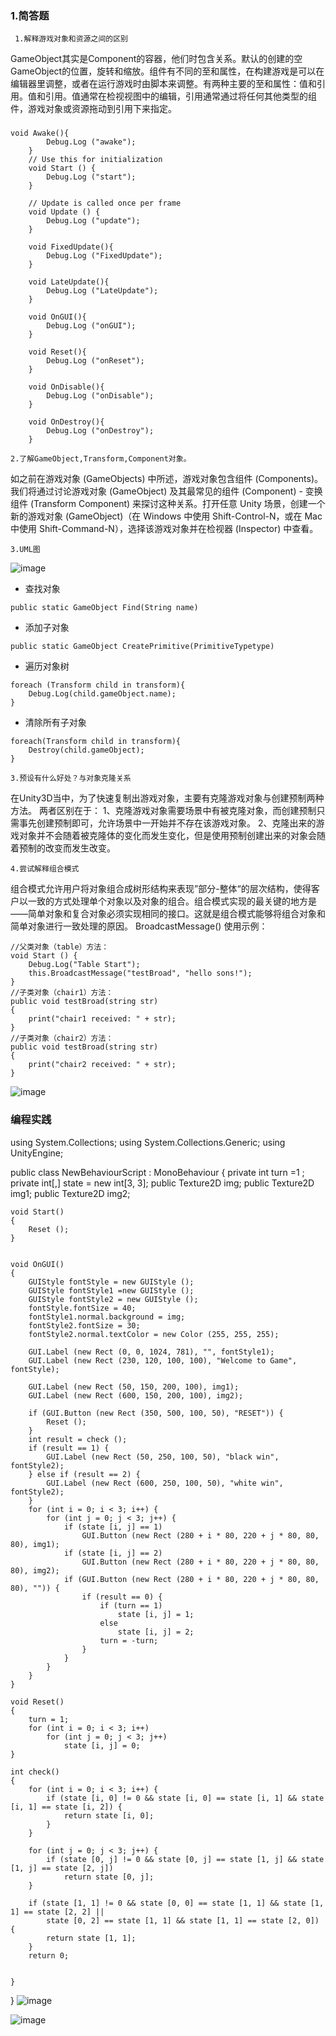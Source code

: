 ### 1.简答题
``` 1.解释游戏对象和资源之间的区别```

GameObject其实是Component的容器，他们时包含关系。默认的创建的空GameObject的位置，旋转和缩放。组件有不同的至和属性，在构建游戏是可以在编辑器里调整，或者在运行游戏时由脚本来调整。有两种主要的至和属性：值和引用。值和引用。值通常在检视视图中的编辑，引用通常通过将任何其他类型的组件，游戏对象或资源拖动到引用下来指定。
###


```
void Awake(){
		Debug.Log ("awake");
	}
	// Use this for initialization
	void Start () {
		Debug.Log ("start");
	}

	// Update is called once per frame
	void Update () {
		Debug.Log ("update");
	}

	void FixedUpdate(){
		Debug.Log ("FixedUpdate");
	}

	void LateUpdate(){
		Debug.Log ("LateUpdate");
	}

	void OnGUI(){
		Debug.Log ("onGUI");
	}

	void Reset(){
		Debug.Log ("onReset");
	}

	void OnDisable(){
		Debug.Log ("onDisable");
	}

	void OnDestroy(){
		Debug.Log ("onDestroy");
	}
```
``` 
2.了解GameObject,Transform,Component对象。
```
如之前在游戏对象 (GameObjects) 中所述，游戏对象包含组件 (Components)。我们将通过讨论游戏对象 (GameObject) 及其最常见的组件 (Component) - 变换组件 (Transform Component) 来探讨这种关系。打开任意 Unity 场景，创建一个新的游戏对象 (GameObject)（在 Windows 中使用 Shift-Control-N，或在 Mac 中使用 Shift-Command-N），选择该游戏对象并在检视器 (Inspector) 中查看。 

```
3.UML图
```
![image](https://camo.githubusercontent.com/be959da3e431524c0f76db0c1690f103dc05668b/687474703a2f2f6d2e717069632e636e2f7073623f2f563133397947474f304f683941652f674a714966646655356a56414a56626e79546951445250714665336841744a525766454b4e4c6649375a77212f622f64465942414141414141414126626f3d67514b41416741414a141414442794d212672663d7669657765725f3426743d35)

- 查找对象
```
public static GameObject Find(String name)
```

- 添加子对象
```
public static GameObject CreatePrimitive(PrimitiveTypetype)
```

- 遍历对象树
```
foreach (Transform child in transform){
    Debug.Log(child.gameObject.name);
}
```
- 清除所有子对象
```
foreach(Transform child in transform){
    Destroy(child.gameObject);
}
```


```
3.预设有什么好处？与对象克隆关系
```

在Unity3D当中，为了快速复制出游戏对象，主要有克隆游戏对象与创建预制两种方法。
两者区别在于：
        1、克隆游戏对象需要场景中有被克隆对象，而创建预制只需事先创建预制即可，允许场景中一开始并不存在该游戏对象。
        2、克隆出来的游戏对象并不会随着被克隆体的变化而发生变化，但是使用预制创建出来的对象会随着预制的改变而发生改变。


```
4.尝试解释组合模式
```
组合模式允许用户将对象组合成树形结构来表现”部分-整体“的层次结构，使得客户以一致的方式处理单个对象以及对象的组合。组合模式实现的最关键的地方是——简单对象和复合对象必须实现相同的接口。这就是组合模式能够将组合对象和简单对象进行一致处理的原因。
BroadcastMessage() 使用示例：
```
//父类对象（table）方法：
void Start () {
    Debug.Log("Table Start");
    this.BroadcastMessage("testBroad", "hello sons!");
}
//子类对象（chair1）方法：
public void testBroad(string str)
{
    print("chair1 received: " + str);
}
//子类对象（chair2）方法：
public void testBroad(string str)
{
    print("chair2 received: " + str);
}
```
![image](https://blog.csdn.net/bkjs626/article/details/79685557)



### 编程实践
using System.Collections;
using System.Collections.Generic;
using UnityEngine;

public class NewBehaviourScript : MonoBehaviour {
	private int turn =1 ;
	private int[,] state = new int[3, 3];
	public Texture2D img;
	public Texture2D img1;
	public Texture2D img2;

	void Start()
	{
		Reset ();
	}


	void OnGUI()
	{
		GUIStyle fontStyle = new GUIStyle ();
		GUIStyle fontStyle1 =new GUIStyle ();
		GUIStyle fontStyle2 = new GUIStyle ();
		fontStyle.fontSize = 40;
		fontStyle1.normal.background = img;
		fontStyle2.fontSize = 30;
		fontStyle2.normal.textColor = new Color (255, 255, 255);

		GUI.Label (new Rect (0, 0, 1024, 781), "", fontStyle1);
		GUI.Label (new Rect (230, 120, 100, 100), "Welcome to Game", fontStyle);

		GUI.Label (new Rect (50, 150, 200, 100), img1);
		GUI.Label (new Rect (600, 150, 200, 100), img2);

		if (GUI.Button (new Rect (350, 500, 100, 50), "RESET")) {
			Reset ();
		}
		int result = check ();
		if (result == 1) {
			GUI.Label (new Rect (50, 250, 100, 50), "black win", fontStyle2);
		} else if (result == 2) {
			GUI.Label (new Rect (600, 250, 100, 50), "white win", fontStyle2);
		}
		for (int i = 0; i < 3; i++) {
			for (int j = 0; j < 3; j++) {
				if (state [i, j] == 1)
					GUI.Button (new Rect (280 + i * 80, 220 + j * 80, 80, 80), img1);
				if (state [i, j] == 2)
					GUI.Button (new Rect (280 + i * 80, 220 + j * 80, 80, 80), img2);
				if (GUI.Button (new Rect (280 + i * 80, 220 + j * 80, 80, 80), "")) { 
					if (result == 0) {
						if (turn == 1)
							state [i, j] = 1;
						else
							state [i, j] = 2;
						turn = -turn;
					}
				}
			}
		}
	}

	void Reset()
	{
		turn = 1;
		for (int i = 0; i < 3; i++)
			for (int j = 0; j < 3; j++)
				state [i, j] = 0;
	}

	int check()
	{
		for (int i = 0; i < 3; i++) {
			if (state [i, 0] != 0 && state [i, 0] == state [i, 1] && state [i, 1] == state [i, 2]) {
				return state [i, 0];
			}
		}

		for (int j = 0; j < 3; j++) {
			if (state [0, j] != 0 && state [0, j] == state [1, j] && state [1, j] == state [2, j])
				return state [0, j];
		}

		if (state [1, 1] != 0 && state [0, 0] == state [1, 1] && state [1, 1] == state [2, 2] ||
		    state [0, 2] == state [1, 1] && state [1, 1] == state [2, 0]) {
			return state [1, 1];
		}
		return 0;
		
		
	}

}
![image](http://b114.photo.store.qq.com/psb?/V12TRLoM3pOvmN/uzwUCFY206iV0tOtYk6j0ZkfJWt12UE7f9Ye4SwOJk4!/c/dHIAAAAAAAAA&bo=KgOAAioDgAIBACc!)

![image](http://b114.photo.store.qq.com/psb?/V12TRLoM3pOvmN/qrs7ec.VaW*XXIiyWB2BJphWo1n7*q5c4DSsgKvf1Cc!/c/dHIAAAAAAAAA&bo=SgOAAkoDgAIBACc!)
